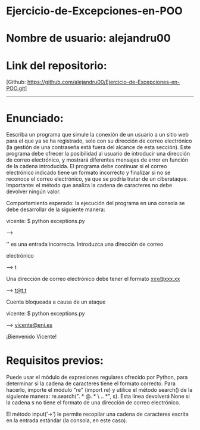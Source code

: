 # Ejercicio-de-Excepciones-en-POO

# Nombre de usuario: alejandru00

# Link del repositorio:
[Github: https://github.com/alejandru00/Ejercicio-de-Excepciones-en-POO.git]

*******************

# Enunciado:
Eescriba un programa que simule la conexión de un usuario a un sitio web para el que ya se ha registrado, solo con su dirección de correo electrónico (la
gestión de una contraseña está fuera del alcance de esta sección). Este programa debe ofrecer la posibilidad al usuario de introducir una dirección de correo
electrónico, y mostrará diferentes mensajes de error en función de la cadena introducida. El programa debe continuar si el correo electrónico indicado tiene un formato
incorrecto y finalizar si no se reconoce el correo electrónico, ya que se podría tratar de un ciberataque. Importante: el método que analiza la cadena de caracteres no
debe devolver ningún valor.

Comportamiento esperado: la ejecución del programa en una consola se debe desarrollar de la siguiente manera:

vicente: $ python exceptions.py 

--> 

'' es una entrada incorrecta. Introduzca una dirección de correo 

electrónico 

--> t 

Una dirección de correo electrónico debe tener el formato xxx@xxx.xx 

--> t@t.t 

Cuenta bloqueada a causa de un ataque 

vicente: $ python exceptions.py 

--> vicente@eni.es 

¡Bienvenido Vicente! 


# Requisitos previos:

Puede usar el módulo de expresiones regulares ofrecido por Python, para determinar si la cadena de caracteres tiene el formato correcto. Para hacerlo, importe el módulo
"re" (import re) y utilice el método search() de la siguiente manera: re.search(". * @. * \ .. *", s). Esta línea devolverá None si la cadena s no tiene el formato de
una dirección de correo electrónico.

El método input(’->’) le permite recopilar una cadena de caracteres escrita en la entrada estándar (la consola, en este caso).
